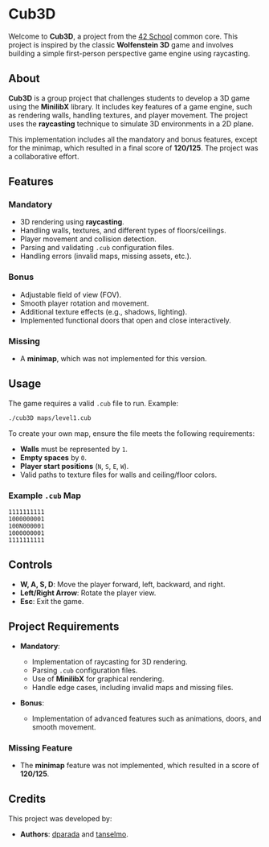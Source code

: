 # Cub3D

Welcome to **Cub3D**, a project from the [42 School](https://www.42.fr/) common core. This project is inspired by the classic **Wolfenstein 3D** game and involves building a simple first-person perspective game engine using raycasting.

## About

**Cub3D** is a group project that challenges students to develop a 3D game using the **MinilibX** library. It includes key features of a game engine, such as rendering walls, handling textures, and player movement. The project uses the **raycasting** technique to simulate 3D environments in a 2D plane.

This implementation includes all the mandatory and bonus features, except for the minimap, which resulted in a final score of **120/125**. The project was a collaborative effort.

## Features

### Mandatory
- 3D rendering using **raycasting**.
- Handling walls, textures, and different types of floors/ceilings.
- Player movement and collision detection.
- Parsing and validating `.cub` configuration files.
- Handling errors (invalid maps, missing assets, etc.).

### Bonus
- Adjustable field of view (FOV).
- Smooth player rotation and movement.
- Additional texture effects (e.g., shadows, lighting).
- Implemented functional doors that open and close interactively.

### Missing
- A **minimap**, which was not implemented for this version.

## Usage

The game requires a valid `.cub` file to run. Example:
```bash
./cub3D maps/level1.cub
```

To create your own map, ensure the file meets the following requirements:
- **Walls** must be represented by `1`.
- **Empty spaces** by `0`.
- **Player start positions** (`N`, `S`, `E`, `W`).
- Valid paths to texture files for walls and ceiling/floor colors.

### Example `.cub` Map
```
1111111111
1000000001
100N000001
1000000001
1111111111
```

## Controls

- **W, A, S, D**: Move the player forward, left, backward, and right.
- **Left/Right Arrow**: Rotate the player view.
- **Esc**: Exit the game.

## Project Requirements

- **Mandatory**:
  - Implementation of raycasting for 3D rendering.
  - Parsing `.cub` configuration files.
  - Use of **MinilibX** for graphical rendering.
  - Handle edge cases, including invalid maps and missing files.

- **Bonus**:
  - Implementation of advanced features such as animations, doors, and smooth movement.

### Missing Feature
- The **minimap** feature was not implemented, which resulted in a score of **120/125**.

## Credits

This project was developed by:

- **Authors**: [dparada](https://profile.intra.42.fr/users/dparada) and [tanselmo](https://profile.intra.42.fr/users/tanselmo).
